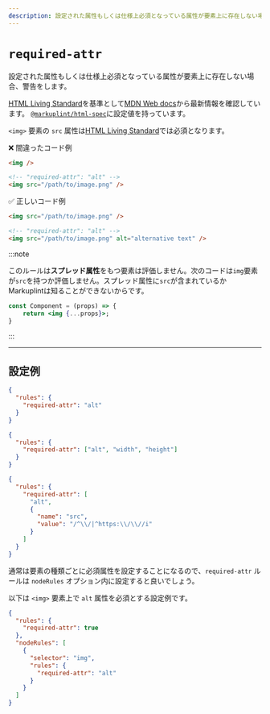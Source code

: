 ```yaml
---
description: 設定された属性もしくは仕様上必須となっている属性が要素上に存在しない場合、警告をします。
---
```


# `required-attr`

設定された属性もしくは仕様上必須となっている属性が要素上に存在しない場合、警告をします。

[HTML Living Standard](https://momdo.github.io/html/)を基準として[MDN Web docs](https://developer.mozilla.org/ja/docs/Web/HTML)から最新情報を確認しています。 [`@markuplint/html-spec`](https://github.com/markuplint/markuplint/tree/main/packages/%40markuplint/html-spec/src/attributes)に設定値を持っています。

`<img>` 要素の `src` 属性は[HTML Living Standard](https://momdo.github.io/html/)では必須となります。

<!-- textlint-disable ja-technical-writing/ja-no-mixed-period -->

❌ 間違ったコード例

```html
<img />

<!-- "required-attr": "alt" -->
<img src="/path/to/image.png" />
```

✅ 正しいコード例

```html
<img src="/path/to/image.png" />

<!-- "required-attr": "alt" -->
<img src="/path/to/image.png" alt="alternative text" />
```

:::note

このルールは**スプレッド属性**をもつ要素は評価しません。次のコードは`img`要素が`src`を持つか評価しません。スプレッド属性に`src`が含まれているかMarkuplintは知ることができないからです。

```jsx
const Component = (props) => {
	return <img {...props}>;
}
```

:::

---

## 設定例

```json class=config
{
  "rules": {
    "required-attr": "alt"
  }
}
```

```json class=config
{
  "rules": {
    "required-attr": ["alt", "width", "height"]
  }
}
```

```json class=config
{
  "rules": {
    "required-attr": [
      "alt",
      {
        "name": "src",
        "value": "/^\\/|^https:\\/\\//i"
      }
    ]
  }
}
```

通常は要素の種類ごとに必須属性を設定することになるので、`required-attr` ルールは `nodeRules` オプション内に設定すると良いでしょう。

以下は `<img>` 要素上で `alt` 属性を必須とする設定例です。

```json class=config
{
  "rules": {
    "required-attr": true
  },
  "nodeRules": [
    {
      "selector": "img",
      "rules": {
        "required-attr": "alt"
      }
    }
  ]
}
```

<!-- textlint-enable ja-technical-writing/ja-no-mixed-period -->

